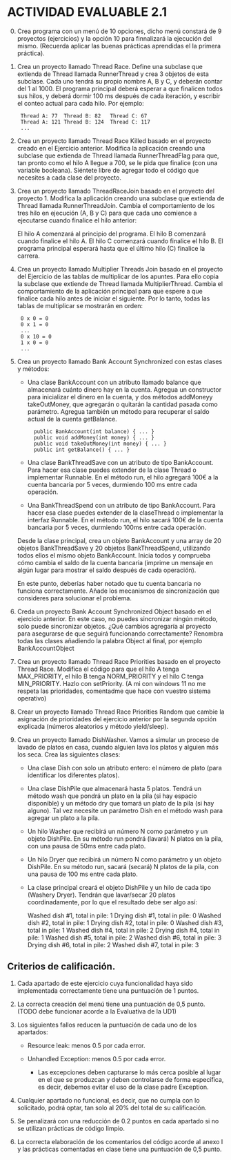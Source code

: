 # ACTIVIDAD EVALUABLE 2.1

0. Crea programa con un menú de 10 opciones, dicho menú constará de 9 proyectos (ejercicios) y la opción 10 para finnalizará la ejecución del mismo. (Recuerda aplicar las buenas prácticas aprendidas el la primera práctica).

1. Crea un proyecto llamado Thread Race. Define una subclase que extienda de Thread llamada RunnerThread y crea 3 objetos de esta subclase. Cada uno tendrá su propio nombre A, B y C, y deberán contar del 1 al 1000. El programa principal deberá esperar a que finalicen todos sus hilos, y deberá dormir 100 ms después de cada iteración, y escribir el conteo actual para cada hilo. Por ejemplo:

        Thread A: 77  Thread B: 82   Thread C: 67
        Thread A: 121 Thread B: 124  Thread C: 117
        ...

2. Crea un proyecto llamado Thread Race Killed basado en el proyecto creado en el Ejercicio anterior. Modifica la aplicación creando una subclase que extienda de Thread llamada RunnerThreadFlag para que, tan pronto como el hilo A llegue a 700, se le pida que finalice (con una variable booleana). Siéntete libre de agregar todo el código que necesites a cada clase del proyecto.

3. Crea un proyecto llamado ThreadRaceJoin basado en el proyecto del proyecto 1. Modifica la aplicación creando una subclase que extienda de Thread llamada RunnerThreadJoin. Cambia el comportamiento de los tres hilo en ejecución (A, B y C) para que cada uno comience a ejecutarse cuando finalice el hilo anterior:

    El hilo A comenzará al principio del programa.
    El hilo B comenzará cuando finalice el hilo A.
    El hilo C comenzará cuando finalice el hilo B.
    El programa principal esperará hasta que el último hilo (C) finalice la carrera.

4. Crea un proyecto llamado Multiplier Threads Join basado en el proyecto del Ejercicio de las tablas de multiplicar de los apuntes. Para ello copia la subclase que extiende de Thread llamada MultiplierThread. Cambia el comportamiento de la aplicación principal para que espere a que finalice cada hilo antes de iniciar el siguiente. Por lo tanto, todas las tablas de multiplicar se mostrarán en orden:

        0 x 0 = 0
        0 x 1 = 0
        ...
        0 x 10 = 0
        1 x 0 = 0
        ...

5. Crea un proyecto llamado Bank Account Synchronized con estas clases y métodos:

    - Una clase BankAccount con un atributo llamado balance que almacenará cuánto dinero hay en la cuenta. Agregua un constructor para inicializar el dinero en la cuenta, y dos métodos addMoneyy takeOutMoney, que agregarán o quitarán la cantidad pasada como parámetro. Agregua también un método para recuperar el saldo actual de la cuenta getBalance.

            public BankAccount(int balance) { ... }
            public void addMoney(int money) { ... }
            public void takeOutMoney(int money) { ... }
            public int getBalance() { ... }

    - Una clase BankThreadSave con un atributo de tipo BankAccount. Para hacer esa clase puedes extender de la clase Thread o implementar  Runnable. En el método run, el hilo agregará 100€ a la cuenta bancaria por 5 veces, durmiendo 100 ms entre cada operación.

    - Una  BankThreadSpend con un atributo de tipo BankAccount. Para hacer esa clase puedes extender de la claseThread o implementar la interfaz Runnable. En el método run, el hilo sacará 100€ de la cuenta bancaria por 5 veces, durmiendo 100ms entre cada operación.

    Desde la clase principal, crea un objeto BankAccount y una array de 20 objetos  BankThreadSave y 20 objetos BankThreadSpend, utilizando todos ellos el mismo objeto BankAccount. Inicia todos y comprueba cómo cambia el saldo de la cuenta bancaria (imprime un mensaje en algún lugar para mostrar el saldo después de cada operación).

    En este punto, deberías haber notado que tu cuenta bancaria no funciona correctamente. Añade los mecanismos de sincronización que consideres para solucionar el problema.

6. Creda un proyecto Bank Account Synchronized Object basado en el ejercicio anterior. En este caso, no puedes sincronizar ningún método, solo puede sincronizar objetos. ¿Qué cambios agregaría al proyecto para asegurarse de que seguirá funcionando correctamente? Renombra todas las clases añadiendo la palabra Object al final, por ejemplo BankAccountObject

7. Crea un proyecto llamado Thread Race Priorities basado en el proyecto Thread Race. Modifica el código para que el hilo A tenga MAX_PRIORITY, el hilo B tenga NORM_PRIORITY y el hilo C tenga MIN_PRIORITY. Hazlo con  setPriority. (A mi con windows 11 no me respeta las prioridades, comentadme que hace con vuestro sistema operativo)

8. Crear un proyecto llamado Thread Race Priorities Random que cambie la asignación de prioridades del ejercicio anterior por la segunda opción explicada (números aleatorios y método yield/sleep).

9. Crea un proyecto llamado DishWasher. Vamos a simular un proceso de lavado de platos en casa, cuando alguien lava los platos y alguien más los seca. Crea las siguientes clases:

    - Una clase Dish con solo un atributo entero: el número de plato (para identificar los diferentes platos).
   
    - Una clase DishPile que almacenará hasta 5 platos. Tendrá un método wash que pondrá un plato en la pila (si hay espacio disponible) y un método dry que tomará un plato de la pila (si hay alguno). Tal vez necesite un parámetro Dish en el método wash para agregar un plato a la pila.
    
    - Un hilo Washer que recibirá un número N como parámetro y un objeto DishPile. En su método run pondrá (lavará) N platos en la pila, con una pausa de 50ms entre cada plato.

    - Un hilo Dryer que recibirá un número N como parámetro y un objeto  DishPile. En su método run, sacará (secará) N platos de la pila, con una pausa de 100 ms entre cada plato.
    
    - La clase principal creará el objeto DishPile y un hilo de cada tipo (Washery Dryer). Tendrán que lavar/secar 20 platos coordinadamente, por lo que el resultado debe ser algo así:

        Washed dish #1, total in pile: 1
        Drying dish #1, total in pile: 0
        Washed dish #2, total in pile: 1
        Drying dish #2, total in pile: 0
        Washed dish #3, total in pile: 1
        Washed dish #4, total in pile: 2
        Drying dish #4, total in pile: 1
        Washed dish #5, total in pile: 2
        Washed dish #6, total in pile: 3
        Drying dish #6, total in pile: 2
        Washed dish #7, total in pile: 3

## Criterios de calificación.

1. Cada apartado de este ejercicio cuya funcionalidad haya sido implementada correctamente tiene una puntuación de 1 puntos.

2.	La correcta creación del menú tiene una puntuación de 0,5 punto. (TODO debe funcionar acorde a la Evaluativa de la UD1)

3.	Los siguientes fallos reducen la puntuación de cada uno de los apartados:

    -	Resource leak: menos 0.5 por cada error.
    -	Unhandled Exception: menos 0.5 por cada error.

        -	Las excepciones deben capturarse lo más cerca posible al lugar en el que se produzcan y deben controlarse de forma específica, es decir, debemos evitar el uso de la clase padre Exception.

4. Cualquier apartado no funcional, es decir, que no cumpla con lo solicitado, podrá optar, tan solo al 20% del total de su calificación.

5. Se penalizará con una reducción de 0.2 puntos en cada apartado si no se utilizan prácticas de código limpio.

6. La correcta elaboración de los comentarios del código acorde al anexo I y las prácticas comentadas en clase tiene una puntuación de 0,5 punto.
